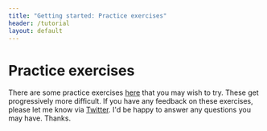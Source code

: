 ```yaml
---
title: "Getting started: Practice exercises"
header: /tutorial
layout: default
---
```

# Practice exercises

There are some practice exercises [here](/exercises.pdf) that you may wish to
try. These get progressively more difficult. If you have any feedback on these
exercises, please let me know via [Twitter](https://twitter.com/cpatuzzo). I'd
be happy to answer any questions you may have. Thanks.
